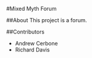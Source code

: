 #Mixed Myth Forum

##About
This project is a forum.

##Contributors
* Andrew Cerbone
* Richard Davis
